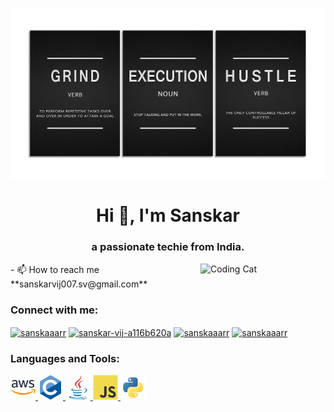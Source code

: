![](https://github.com/sanskarvij/my_readme/blob/main/background.jpg)
<h1 align="center">Hi 👋, I'm Sanskar</h1>
<h3 align="center">a passionate techie from India.</h3>
<img align="right" alt="Coding Cat" width="200" src="https://media.tenor.com/IVCnKbtTeRQAAAAM/programming-computer.gif">
- 📫 How to reach me **sanskarvij007.sv@gmail.com**

<h3 align="left">Connect with me:</h3>
<p align="left">
<a href="https://twitter.com/sanskaaarr" target="blank"><img align="center" src="https://raw.githubusercontent.com/rahuldkjain/github-profile-readme-generator/master/src/images/icons/Social/twitter.svg" alt="sanskaaarr" height="30" width="40" /></a>
<a href="https://linkedin.com/in/sanskar-vij-a116b620a" target="blank"><img align="center" src="https://raw.githubusercontent.com/rahuldkjain/github-profile-readme-generator/master/src/images/icons/Social/linked-in-alt.svg" alt="sanskar-vij-a116b620a" height="30" width="40" /></a>
<a href="https://instagram.com/sanskaaarr" target="blank"><img align="center" src="https://raw.githubusercontent.com/rahuldkjain/github-profile-readme-generator/master/src/images/icons/Social/instagram.svg" alt="sanskaaarr" height="30" width="40" /></a>
<a href="https://www.leetcode.com/sanskaaarr" target="blank"><img align="center" src="https://raw.githubusercontent.com/rahuldkjain/github-profile-readme-generator/master/src/images/icons/Social/leet-code.svg" alt="sanskaaarr" height="30" width="40" /></a>
</p>

<h3 align="left">Languages and Tools:</h3>
<p align="left"> <a href="https://aws.amazon.com" target="_blank" rel="noreferrer"> <img src="https://raw.githubusercontent.com/devicons/devicon/master/icons/amazonwebservices/amazonwebservices-original-wordmark.svg" alt="aws" width="40" height="40"/> </a> <a href="https://www.cprogramming.com/" target="_blank" rel="noreferrer"> <img src="https://raw.githubusercontent.com/devicons/devicon/master/icons/c/c-original.svg" alt="c" width="40" height="40"/> </a> <a href="https://www.java.com" target="_blank" rel="noreferrer"> <img src="https://raw.githubusercontent.com/devicons/devicon/master/icons/java/java-original.svg" alt="java" width="40" height="40"/> </a> <a href="https://developer.mozilla.org/en-US/docs/Web/JavaScript" target="_blank" rel="noreferrer"> <img src="https://raw.githubusercontent.com/devicons/devicon/master/icons/javascript/javascript-original.svg" alt="javascript" width="40" height="40"/> </a> <a href="https://www.python.org" target="_blank" rel="noreferrer"> <img src="https://raw.githubusercontent.com/devicons/devicon/master/icons/python/python-original.svg" alt="python" width="40" height="40"/> </a> </p>
